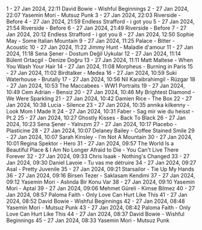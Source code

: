 1 - 27 Jan 2024, 22:11	David Bowie - Wishful Beginnings
2 - 27 Jan 2024, 22:07	Yasemin Mori - Mutsuz Punk
3 - 27 Jan 2024, 22:03	Riverside - Before
4 - 27 Jan 2024, 21:59	Endless Strafford - i got you
5 - 27 Jan 2024, 21:54	Riverside - Before
6 - 27 Jan 2024, 21:49	Riverside - Before
7 - 27 Jan 2024, 20:12	Endless Strafford - i got you
8 - 27 Jan 2024, 12:50	Sophie May - Some Italian Mountain
9 - 27 Jan 2024, 11:25	Palace - Bitter - Acoustic
10 - 27 Jan 2024, 11:22	Jimmy Hunt - Maladie d'amour
11 - 27 Jan 2024, 11:18	Sena Şener - Dostum Değil Uykular
12 - 27 Jan 2024, 11:14	Bülent Ortaçgil - Denize Doğru
13 - 27 Jan 2024, 11:11	Matt Maltese - When You Wash Your Hair
14 - 27 Jan 2024, 11:08	Morpheus - Burning in Paris
15 - 27 Jan 2024, 11:02	Birdtalker - Medea
16 - 27 Jan 2024, 10:59	Suki Waterhouse - Brutally
17 - 27 Jan 2024, 10:56	Nil Karaibrahimgil - Rüzgar
18 - 27 Jan 2024, 10:53	The Maccabees - WW1 Portraits
19 - 27 Jan 2024, 10:49	Cem Adrian - Bensiz
20 - 27 Jan 2024, 10:46	My Brightest Diamond - We Were Sparkling
21 - 27 Jan 2024, 10:42	Damien Rice - The Box
22 - 27 Jan 2024, 10:38	Lucia - Silence
23 - 27 Jan 2024, 10:35	annika kilkenny - Look Mom I Made It
24 - 27 Jan 2024, 10:31	Faber - Sag mir wie du heisst - Pt.2
25 - 27 Jan 2024, 10:27	Ghostly Kisses - Back To Black
26 - 27 Jan 2024, 10:23	Sena Şener - Yalnızım
27 - 27 Jan 2024, 10:17	Placebo - Plasticine
28 - 27 Jan 2024, 10:07	Delaney Bailey - Coffee Stained Smile
29 - 27 Jan 2024, 10:07	Sarah Kinsley - I'm Not A Mountain
30 - 27 Jan 2024, 10:01	Regina Spektor - Hero
31 - 27 Jan 2024, 09:57	The World Is a Beautiful Place & I Am No Longer Afraid to Die - You Can't Live There Forever
32 - 27 Jan 2024, 09:33	Chris Isaak - Nothing's Changed
33 - 27 Jan 2024, 09:30	Daniel Lavoie - Tu vas me détruire
34 - 27 Jan 2024, 09:27	Asal - Pretty Juvenile
35 - 27 Jan 2024, 09:21	Starsailor - Tie Up My Hands
36 - 27 Jan 2024, 09:16	Birsen Tezer - Saklasam Kendimi
37 - 27 Jan 2024, 09:12	Yasemin Mori - Aslında Bir Konu Var
38 - 27 Jan 2024, 09:10	Yasemin Mori - Aptal
39 - 27 Jan 2024, 09:06	Mehmet Güreli - Kimse Bilmez
40 - 27 Jan 2024, 08:57	Paloma Faith - Only Love Can Hurt Like This
41 - 27 Jan 2024, 08:52	David Bowie - Wishful Beginnings
42 - 27 Jan 2024, 08:48	Yasemin Mori - Mutsuz Punk
43 - 27 Jan 2024, 08:42	Paloma Faith - Only Love Can Hurt Like This
44 - 27 Jan 2024, 08:37	David Bowie - Wishful Beginnings
45 - 27 Jan 2024, 08:33	Yasemin Mori - Mutsuz Punk
